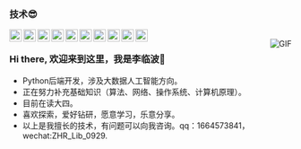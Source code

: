 ### 技术😎
<img align="left" alt="zcr's tech" width="22px" src="https://cdn.jsdelivr.net/npm/simple-icons@latest/icons/python.svg" />
<img align="left" alt="zcr's tech" width="22px" src="https://cdn.jsdelivr.net/npm/simple-icons@latest/icons/java.svg" />
<img align="left" alt="zcr's tech" width="22px" src="https://cdn.jsdelivr.net/npm/simple-icons@latest/icons/django.svg" />
<img align="left" alt="zcr's tech" width="22px" src="https://cdn.jsdelivr.net/npm/simple-icons@latest/icons/linux.svg" />
<img align="left" alt="zcr's tech" width="22px" src="https://cdn.jsdelivr.net/npm/simple-icons@latest/icons/redis.svg" />
<img align="left" alt="zcr's tech" width="22px" src="https://cdn.jsdelivr.net/npm/simple-icons@latest/icons/mysql.svg" />
<img align="left" alt="zcr's tech" width="22px" src="https://cdn.jsdelivr.net/npm/simple-icons@latest/icons/html5.svg" />
<img align="left" alt="zcr's tech" width="22px" src="https://cdn.jsdelivr.net/npm/simple-icons@latest/icons/css3.svg" />
<img align="left" alt="zcr's tech" width="22px" src="https://cdn.jsdelivr.net/npm/simple-icons@latest/icons/javascript.svg" />
<img align="left" alt="zcr's tech" width="22px" src="https://cdn.jsdelivr.net/npm/simple-icons@latest/icons/scala.svg" />
<br />
<img align="right" alt="GIF" src="https://ftp.bmp.ovh/imgs/2020/08/83799e5c6e930438.gif" />

### Hi there, 欢迎来到这里，我是李临波👋
- Python后端开发，涉及大数据人工智能方向。
- 正在努力补充基础知识（算法、网络、操作系统、计算机原理）。
- 目前在读大四。
- 喜欢探索，爱好钻研，愿意学习，乐意分享。
- 以上是我擅长的技术，有问题可以向我咨询。qq：1664573841，wechat:ZHR_Lib_0929.
